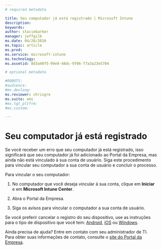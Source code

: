 ```yaml
---
# required metadata

title: Seu computador já está registrado | Microsoft Intune
description:
keywords:
author: staciebarker
manager: jeffgilb
ms.date: 04/28/2016
ms.topic: article
ms.prod:
ms.service: microsoft-intune
ms.technology:
ms.assetid: 8d3a40f5-99e9-48dc-9706-f7a3a23e5704

# optional metadata

#ROBOTS:
#audience:
#ms.devlang:
ms.reviewer: chrisgre
ms.suite: ems
#ms.tgt_pltfrm:
#ms.custom:

---
```



# Seu computador já está registrado

Se você receber um erro que seu computador já está registrado, isso significará que seu computador já foi adicionado ao Portal da Empresa, mas ainda não está vinculado à sua conta de usuário. Siga este procedimento para vincular seu computador a sua conta de usuário e concluir o processo.  

Para vincular o seu computador:

1.  No computador que você deseja vincular à sua conta, clique em **Iniciar** e em **Microsoft Intune Center**.

2.  Abra o Portal da Empresa.

3.  Siga os avisos para vincular o computador a sua conta de usuário.

Se você preferir cancelar o registro do seu dispositivo, use as instruções para o tipo de dispositivo que você tem: [Android](unenroll-your-device-from-intune-android.md), [iOS](unenroll-your-device-from-intune-ios.md) ou [Windows](unenroll-your-device-from-intune-windows.md).

Ainda precisa de ajuda? Entre em contato com seu administrador de TI. Para obter suas informações de contato, consulte o [site do Portal da Empresa](http://portal.manage.microsoft.com).

<!--HONumber=Jun16_HO2-->


